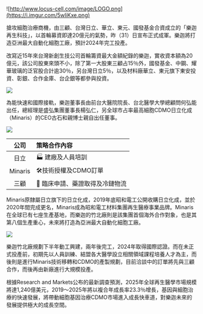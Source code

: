 ![http://www.locus-cell.com/image/LOGO.png](https://i.imgur.com/5wIiKxe.png)

搶攻細胞治療商機，由三顧、台灣日立、華立、東元、國發基金合資成立的「樂迦再生科技」，以首輪募資即達20億元的氣勢，昨（31）日宣布正式成軍。樂迦將打造亞洲最大自動化細胞工廠，預計2024年完工投產。

改寫近15年來台灣新創生技公司首輪籌資最大金額紀錄的樂迦，實收資本額為20億元，該公司股東來頭不小，除了第一大股東三顧占15％外，國發基金、中鋼、耀華玻璃的泛官股合計逾30％，另台灣日立5％，以及材料廠華立、東元旗下東安投資、彰銀、合作金庫、台企銀等都參與投資。

![](https://i.imgur.com/cx7bbQ0.jpg)

為能快速和國際接軌，樂迦董事長由前台大醫院院長、台北醫學大學總顧問何弘能出任，總經理是盛弘集團董事長楊弘仁，另全球市占率最高細胞CDMO日立化成（Minaris）的CEO古石和親博士親自出任董事。

![](https://i.imgur.com/dqBRfLJ.png)


|    公司   | 策略合作內容                        |
| :-----: | :---------------------------- |
|    日立   | 🏭 建廠及人員培訓        |
| Minaris | 🛠️技術授權及CDMO訂單 |
|    三顧   | 🏣 臨床申請、藥證取得及冷鏈物流  |

Minaris原隸屬日立旗下的日立化成，2019年底昭和電工公開收購日立化成，並於2020年間完成更名，Minaris成為昭和電工材料集團再生醫療事業品牌。Minaris在全球已有七座生產基地，而樂迦的竹北廠則是該集團首個海外合作對象，也是其第八個生產重心，未來將打造為亞洲最大自動化細胞工廠。

![](https://i.imgur.com/BiTx7zd.png)

樂迦竹北廠規劃下半年動工興建，兩年後完工，2024年取得國際認證。而在未正式投產前，初期先以人員訓練、結盟各大醫學設立相關領域課程培養人才為主，而後則是進行Minaris技術移轉和CDMO的產製規劃，目前洽談中的訂單將先與三顧合作，而後再由新廠進行大規模投產。

根據Research and Markets公布的最新調查預測，2025年全球再生醫學市場規模將達1,240億美元，2019～2025年將以複合年成長率23.3％增長，基因與細胞治療的快速發展，將帶動細胞基因治療CDMO市場進入成長快車道，對樂迦未來的發展提供極大的成長空間。
